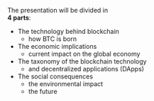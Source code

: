 The presentation will be divided in
<br />
**4 parts**:

<ul class="text-xs">
    <li class="fragment">
        The technology behind blockchain
        <ul class="opacity-6">
            <li>how BTC is born</li>
        </ul>
    </li>
    <li class="fragment">
        The economic implications
        <ul class="opacity-6">
            <li>current impact on the global economy</li>
        </ul>
    </li>
    <li class="fragment">
        The taxonomy of the blockchain technology
        <ul class="opacity-6">
            <li>and decentralized applications (DApps)</li>
        </ul>
    </li>
    <li class="fragment">
        The social consequences
        <ul class="opacity-6">
            <li>the environmental impact</li>
            <li>the future</li>
        </ul>
    </li>
</ul>